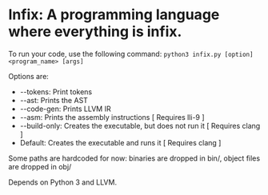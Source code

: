 # Infix: A programming language where everything is infix.

To run your code, use the following command:
`python3 infix.py [option] <program_name> [args]`

Options are:
- --tokens: Print tokens
- --ast: Prints the AST
- --code-gen: Prints LLVM IR
- --asm: Prints the assembly instructions [ Requires lli-9 ]
- --build-only: Creates the executable, but does not run it [ Requires clang ]
- Default: Creates the executable and runs it [ Requires clang ]

Some paths are hardcoded for now: binaries are dropped in bin/, object files are dropped in obj/

Depends on Python 3 and LLVM.
